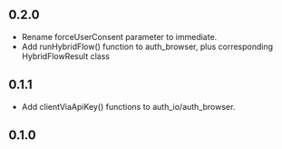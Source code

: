 ## 0.2.0
- Rename forceUserConsent parameter to immediate.
- Add runHybridFlow() function to auth_browser, plus corresponding
  HybridFlowResult class

## 0.1.1
- Add clientViaApiKey() functions to auth_io/auth_browser.

## 0.1.0

